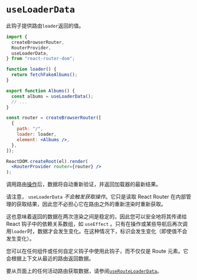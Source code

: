 # `useLoaderData`

此钩子提供路由`loader`返回的值。

```jsx
import {
  createBrowserRouter,
  RouterProvider,
  useLoaderData,
} from "react-router-dom";

function loader() {
  return fetchFakeAlbums();
}

export function Albums() {
  const albums = useLoaderData();
  // ...
}

const router = createBrowserRouter([
  {
    path: "/",
    loader: loader,
    element: <Albums />,
  },
]);

ReactDOM.createRoot(el).render(
  <RouterProvider router={router} />
);
```

调用路由[操作](https://reactrouter.com/en/main/components/route#action)后，数据将自动重新验证，并返回加载器的最新结果。

请注意， `useLoaderData` *不会触发获取操作*。它只是读取 React Router 在内部管理的获取结果，因此您不必担心它在路由之外的重新渲染时重新获取。

这也意味着返回的数据在两次渲染之间是稳定的，因此您可以安全地将其传递给 React 钩子中的依赖关系数组，如 `useEffect` 。只有在操作或某些导航后再次调用`loader`时，数据才会发生变化。在这种情况下，标识会发生变化（即使值不会发生变化）。

您可以在任何组件或任何自定义钩子中使用此钩子，而不仅仅是 Route 元素。它会根据上下文从最近的路由返回数据。

要从页面上的任何活动路由获取数据，请参阅[`useRouteLoaderData`](https://reactrouter.com/en/main/hooks/use-route-loader-data)。